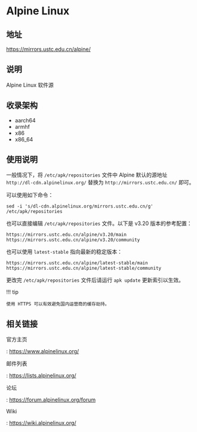 # Alpine Linux

## 地址

<https://mirrors.ustc.edu.cn/alpine/>

## 说明

Alpine Linux 软件源

## 收录架构

- aarch64
- armhf
- x86
- x86_64

## 使用说明

一般情况下，将 `/etc/apk/repositories`
文件中 Alpine 默认的源地址 `http://dl-cdn.alpinelinux.org/` 替换为
`http://mirrors.ustc.edu.cn/` 即可。

可以使用如下命令：

```shell
sed -i 's/dl-cdn.alpinelinux.org/mirrors.ustc.edu.cn/g' /etc/apk/repositories
```

也可以直接编辑 `/etc/apk/repositories` 文件。以下是 v3.20 版本的参考配置：

```text
https://mirrors.ustc.edu.cn/alpine/v3.20/main
https://mirrors.ustc.edu.cn/alpine/v3.20/community
```

也可以使用 `latest-stable` 指向最新的稳定版本：

```text
https://mirrors.ustc.edu.cn/alpine/latest-stable/main
https://mirrors.ustc.edu.cn/alpine/latest-stable/community
```

更改完 `/etc/apk/repositories` 文件后请运行 `apk update` 更新索引以生效。

!!! tip

    使用 HTTPS 可以有效避免国内运营商的缓存劫持。

## 相关链接

官方主页

:   <https://www.alpinelinux.org/>

邮件列表

:   <https://lists.alpinelinux.org/>

论坛

:   <https://forum.alpinelinux.org/forum>

Wiki

:   <https://wiki.alpinelinux.org/>
